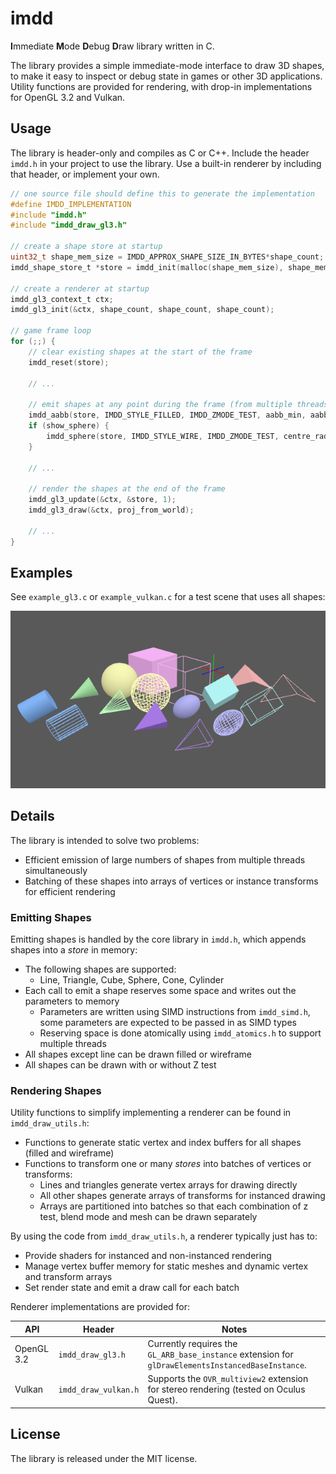 # imdd

**I**mmediate **M**ode **D**ebug **D**raw library written in C.

The library provides a simple immediate-mode interface to draw 3D shapes, to make it easy to inspect or debug state in games or other 3D applications.
Utility functions are provided for rendering, with drop-in implementations for OpenGL 3.2 and Vulkan.

## Usage

The library is header-only and compiles as C or C++.  Include the header `imdd.h` in your project to use the library.  Use a built-in renderer by including that header, or implement your own.

```C
// one source file should define this to generate the implementation
#define IMDD_IMPLEMENTATION
#include "imdd.h"
#include "imdd_draw_gl3.h"

// create a shape store at startup
uint32_t shape_mem_size = IMDD_APPROX_SHAPE_SIZE_IN_BYTES*shape_count;
imdd_shape_store_t *store = imdd_init(malloc(shape_mem_size), shape_mem_size);

// create a renderer at startup
imdd_gl3_context_t ctx;
imdd_gl3_init(&ctx, shape_count, shape_count, shape_count);

// game frame loop
for (;;) {
	// clear existing shapes at the start of the frame
	imdd_reset(store);

	// ...

	// emit shapes at any point during the frame (from multiple threads)
	imdd_aabb(store, IMDD_STYLE_FILLED, IMDD_ZMODE_TEST, aabb_min, aabb_max, 0xff0000ffU);
	if (show_sphere) {
		imdd_sphere(store, IMDD_STYLE_WIRE, IMDD_ZMODE_TEST, centre_radius, 0xff00ff7fU);
	}

	// ...

	// render the shapes at the end of the frame
	imdd_gl3_update(&ctx, &store, 1);
	imdd_gl3_draw(&ctx, proj_from_world);

	// ...
}
```

## Examples

See `example_gl3.c` or `example_vulkan.c` for a test scene that uses all shapes:

![example](https://raw.githubusercontent.com/sjb3d/imdd/master/docs/example.png)

## Details

The library is intended to solve two problems:

- Efficient emission of large numbers of shapes from multiple threads simultaneously
- Batching of these shapes into arrays of vertices or instance transforms for efficient rendering

### Emitting Shapes

Emitting shapes is handled by the core library in `imdd.h`, which appends shapes into a *store* in memory:

- The following shapes are supported:
  - Line, Triangle, Cube, Sphere, Cone, Cylinder
- Each call to emit a shape reserves some space and writes out the parameters to memory
  - Parameters are written using SIMD instructions from `imdd_simd.h`, some parameters are expected to be passed in as SIMD types
  - Reserving space is done atomically using `imdd_atomics.h` to support multiple threads
- All shapes except line can be drawn filled or wireframe
- All shapes can be drawn with or without Z test

### Rendering Shapes

Utility functions to simplify implementing a renderer can be found in `imdd_draw_utils.h`:

- Functions to generate static vertex and index buffers for all shapes (filled and wireframe)
- Functions to transform one or many *stores* into batches of vertices or transforms:
  - Lines and triangles generate vertex arrays for drawing directly
  - All other shapes generate arrays of transforms for instanced drawing
  - Arrays are partitioned into batches so that each combination of z test, blend mode and mesh can be drawn separately

By using the code from `imdd_draw_utils.h`, a renderer typically just has to:

- Provide shaders for instanced and non-instanced rendering
- Manage vertex buffer memory for static meshes and dynamic vertex and transform arrays
- Set render state and emit a draw call for each batch

Renderer implementations are provided for:

API | Header | Notes
--- | --- | ---
OpenGL 3.2 | `imdd_draw_gl3.h` | Currently requires the `GL_ARB_base_instance` extension for `glDrawElementsInstancedBaseInstance`.
Vulkan | `imdd_draw_vulkan.h` | Supports the `OVR_multiview2` extension for stereo rendering (tested on Oculus Quest).

## License

The library is released under the MIT license.
